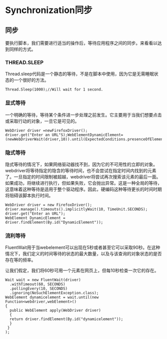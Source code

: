 # Synchronization同步

## 同步

要执行脚本，我们需要进行适当的操作后，等待应用程序之间的同步。来看看以达到同样的方式。

### THREAD.SLEEP

Thread.sleep代码是一个静态的等待，不是在脚本中使用，因为它是无需睡眠状态的一个很好的方法。

```
Thread.Sleep(1000);//Will wait for 1 second.
```

### 显式等待

一个明确的等待，等待某个条件进一步处理之前发生。它主要用于当我们想要点击或采取行动的对象，一旦它是可见的。

```
WebDriver driver =newFirefoxDriver();
driver.get("Enter an URL"S);WebElementDynamicElement=(newWebDriverWait(driver,10)).until(ExpectedConditions.presenceOfElementLocated(By.id("DynamicElement")));
```

### 隐式等待

隐式等待的情况下，如果网络驱动器找不到，因为它的不可用性的立即的对象。webdriver将等待指定的隐含的等待时间，也不会尝试在指定时间内找到的元素了。一旦指定的时间限制被超越，webdriver将尝试再次搜索该元素的最后一面。如果成功，将继续进行执行，但如果失败，它会抛出异常。这是一种全局的等待，这意味着这种等待是适用于整个驱动程序。因此，硬编码这种等待更长的时间时期将阻碍该脚本执行时间。

```
WebDriver driver = new FirefoxDriver();
driver.manage().timeouts().implicitlyWait(10, TimeUnit.SECONDS);
driver.get("Enter an URL");
WebElement DynamicElement = driver.findElement(By.id("DynamicElement"));
```

### 流利等待

FluentWait用于当webelement可以出现在5秒或者甚至它可以采取90秒。在这种情况下，我们定义的时间等待的状态的最大数量，以及与该查询的对象状态的是否存在等的频率。

让我们假定，我们将60秒可用一个元素在网页上，但每10秒检查一次它的存在。

```
Wait wait = new FluentWait(driver)
  .withTimeout(60, SECONDS)
  .pollingEvery(10, SECONDS)
  .ignoring(NoSuchElementException.class);
WebElement dynamicelement = wait.until(new Function<webdriver,webElement>() 
{
  public WebElement apply(WebDriver driver) 
  {
  return driver.findElement(By.id("dynamicelement"));
  }
 }
);
```